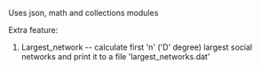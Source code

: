 Uses json, math and collections modules

Extra feature:
1) Largest_network --  calculate first 'n' ('D' degree) largest social networks and print it to a file 'largest_networks.dat'
